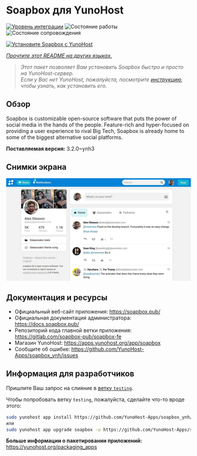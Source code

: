 <!--
Важно: этот README был автоматически сгенерирован <https://github.com/YunoHost/apps/tree/master/tools/readme_generator>
Он НЕ ДОЛЖЕН редактироваться вручную.
-->

# Soapbox для YunoHost

[![Уровень интеграции](https://dash.yunohost.org/integration/soapbox.svg)](https://ci-apps.yunohost.org/ci/apps/soapbox/) ![Состояние работы](https://ci-apps.yunohost.org/ci/badges/soapbox.status.svg) ![Состояние сопровождения](https://ci-apps.yunohost.org/ci/badges/soapbox.maintain.svg)

[![Установите Soapbox с YunoHost](https://install-app.yunohost.org/install-with-yunohost.svg)](https://install-app.yunohost.org/?app=soapbox)

*[Прочтите этот README на других языках.](./ALL_README.md)*

> *Этот пакет позволяет Вам установить Soapbox быстро и просто на YunoHost-сервер.*  
> *Если у Вас нет YunoHost, пожалуйста, посмотрите [инструкцию](https://yunohost.org/install), чтобы узнать, как установить его.*

## Обзор

Soapbox is customizable open-source software that puts the power of social media in the hands of the people.
Feature-rich and hyper-focused on providing a user experience to rival Big Tech, Soapbox is already home to some of the biggest alternative social platforms.


**Поставляемая версия:** 3.2.0~ynh3

## Снимки экрана

![Снимок экрана Soapbox](./doc/screenshots/screenshot.jpg)

## Документация и ресурсы

- Официальный веб-сайт приложения: <https://soapbox.pub/>
- Официальная документация администратора: <https://docs.soapbox.pub/>
- Репозиторий кода главной ветки приложения: <https://gitlab.com/soapbox-pub/soapbox-fe>
- Магазин YunoHost: <https://apps.yunohost.org/app/soapbox>
- Сообщите об ошибке: <https://github.com/YunoHost-Apps/soapbox_ynh/issues>

## Информация для разработчиков

Пришлите Ваш запрос на слияние в [ветку `testing`](https://github.com/YunoHost-Apps/soapbox_ynh/tree/testing).

Чтобы попробовать ветку `testing`, пожалуйста, сделайте что-то вроде этого:

```bash
sudo yunohost app install https://github.com/YunoHost-Apps/soapbox_ynh/tree/testing --debug
или
sudo yunohost app upgrade soapbox -u https://github.com/YunoHost-Apps/soapbox_ynh/tree/testing --debug
```

**Больше информации о пакетировании приложений:** <https://yunohost.org/packaging_apps>
